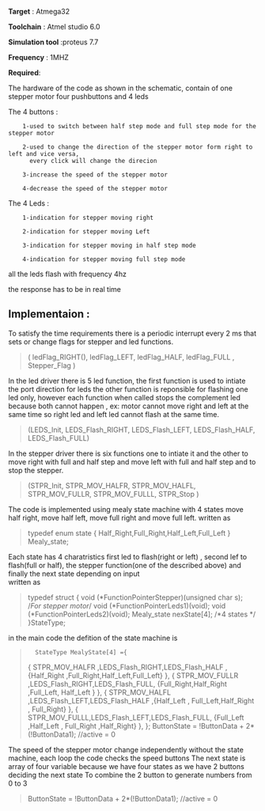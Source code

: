 **Target** : Atmega32


**Toolchain** : Atmel studio 6.0


**Simulation tool** :proteus 7.7

**Frequency** : 1MHZ

**Required**:

The hardware of the code as shown in the schematic, contain of one stepper motor four pushbuttons and 4 leds 


The 4 buttons : 


		1-used to switch between half step mode and full step mode for the stepper motor
		
		2-used to change the direction of the stepper motor form right to left and vice versa,
		  every click will change the direcion
		  
		3-increase the speed of the stepper motor
		
		4-decrease the speed of the stepper motor
		
The 4 Leds :

		1-indication for stepper moving right
		
		2-indication for stepper moving Left
		
		3-indication for stepper moving in half step mode
		
		4-indication for stepper moving full step mode
		
all the leds flash with frequency 4hz


the response has to be in real time  




**Implementaion** :
--------------------

To satisfy the time requirements there is a periodic interrupt every 2 ms that sets or change flags for stepper and led functions.
>( ledFlag_RIGHT(), ledFlag_LEFT, ledFlag_HALF, ledFlag_FULL , Stepper_Flag )

In the led driver there is 5 led function, the first function is used to intiate the port direction for leds 
the other function is reponsible for flashing one led only, however each function when called stops the complement led
because both cannot happen , ex: motor cannot move right and left at the same time so right led and left led cannot flash at the same time.
>(LEDS_Init, LEDS_Flash_RIGHT, LEDS_Flash_LEFT, LEDS_Flash_HALF, LEDS_Flash_FULL)

In the stepper driver there is six functions one to intiate it and the other to move right with full and half step and move left with full and half step
and to stop the stepper.
>(STPR_Init, STPR_MOV_HALFR, STPR_MOV_HALFL, STPR_MOV_FULLR, STPR_MOV_FULLL, STPR_Stop )

The code is implemented using mealy state machine with 4 states move half right, move half left, move full right and move full left.
 written as
> typedef enum state { Half_Right,Full_Right,Half_Left,Full_Left } Mealy_state;

Each state has 4 charatristics first led to flash(right or left) , second lef to flash(full or half), the stepper function(one of the described above)
and finally the next state depending on input	
written as 

>typedef struct {
void (*FunctionPointerStepper)(unsigned char s); /*For stepper motor*/
void (*FunctionPointerLeds1)(void);
void (*FunctionPointerLeds2)(void);
Mealy_state nexState[4]; /*4 states */  
  }StateType;  
  
in the main code the defition of the state machine is
>	 	StateType MealyState[4] ={
>	{		STPR_MOV_HALFR ,LEDS_Flash_RIGHT,LEDS_Flash_HALF  ,{Half_Right ,Full_Right,Half_Left,Full_Left} },
>	{		STPR_MOV_FULLR ,LEDS_Flash_RIGHT,LEDS_Flash_FULL, {Full_Right,Half_Right ,Full_Left, Half_Left } },
>	{		STPR_MOV_HALFL ,LEDS_Flash_LEFT,LEDS_Flash_HALF ,{Half_Left , Full_Left,Half_Right , Full_Right} },
>	{		STPR_MOV_FULLL,LEDS_Flash_LEFT,LEDS_Flash_FULL, {Full_Left ,Half_Left , Full_Right ,Half_Right} },
>	};
>ButtonState = !ButtonData  + 2*(!ButtonData1); //active = 0

The speed of the stepper motor change independently without the state machine, each loop the code checks the speed buttons
The next state is array of four variable because we have four states as we have 2 buttons deciding the next state 
To combine the 2 button to generate numbers from 0 to 3 
>ButtonState = !ButtonData  + 2*(!ButtonData1); //active = 0
